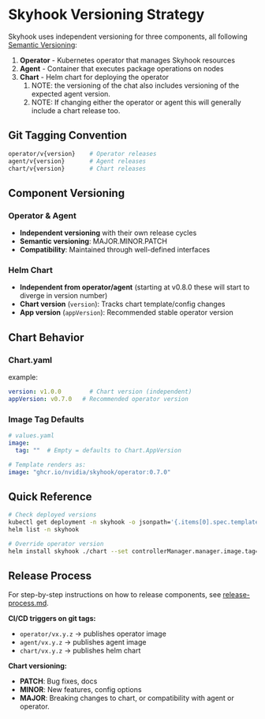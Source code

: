 # Skyhook Versioning Strategy

Skyhook uses independent versioning for three components, all following [Semantic Versioning](https://semver.org/):

1. **Operator** - Kubernetes operator that manages Skyhook resources
2. **Agent** - Container that executes package operations on nodes  
3. **Chart** - Helm chart for deploying the operator
   1. NOTE: the versioning of the chat also includes versioning of the expected agent version. 
   2. NOTE: If changing either the operator or agent this will generally include a chart release too.

## Git Tagging Convention

```bash
operator/v{version}    # Operator releases
agent/v{version}       # Agent releases  
chart/v{version}       # Chart releases
```

## Component Versioning

### Operator & Agent
- **Independent versioning** with their own release cycles
- **Semantic versioning**: MAJOR.MINOR.PATCH
- **Compatibility**: Maintained through well-defined interfaces

### Helm Chart  
- **Independent from operator/agent** (starting at v0.8.0 these will start to diverge in version number)
- **Chart version** (`version`): Tracks chart template/config changes
- **App version** (`appVersion`): Recommended stable operator version

## Chart Behavior

### Chart.yaml
example:
```yaml
version: v1.0.0        # Chart version (independent)
appVersion: v0.7.0   # Recommended operator version
```

### Image Tag Defaults
```yaml
# values.yaml
image:
  tag: ""  # Empty = defaults to Chart.AppVersion

# Template renders as:
image: "ghcr.io/nvidia/skyhook/operator:0.7.0"
```

## Quick Reference

```bash
# Check deployed versions
kubectl get deployment -n skyhook -o jsonpath='{.items[0].spec.template.spec.containers[0].image}'
helm list -n skyhook

# Override operator version
helm install skyhook ./chart --set controllerManager.manager.image.tag="0.8.0"
```

## Release Process

For step-by-step instructions on how to release components, see [release-process.md](release-process.md).

**CI/CD triggers on git tags:**
- `operator/vx.y.z` → publishes operator image
- `agent/vx.y.z` → publishes agent image  
- `chart/vx.y.z` → publishes helm chart

**Chart versioning:**
- **PATCH**: Bug fixes, docs
- **MINOR**: New features, config options  
- **MAJOR**: Breaking changes to chart, or compatibility with agent or operator.


